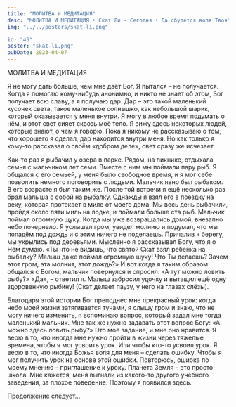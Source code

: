 ```yaml
---
title: "МОЛИТВА И МЕДИТАЦИЯ"
desc: "МОЛИТВА И МЕДИТАЦИЯ • Скат Ли - Сегодня • Да сбудется воля Твоя"
img: "../../posters/skat-li.png"

id: "45"
poster: "skat-li.png"
pubDate: 2023-04-07
---
```




МОЛИТВА И МЕДИТАЦИЯ

Я не могу дать больше, чем мне даёт Бог. Я пытался – не получается. Когда я помогаю кому-нибудь анонимно, и никто не знает об этом, Бог получает всю славу, а я получаю дар. Дар – это такой маленький кусочек света, такое маленькое солнышко, как небольшой шарик, который оказывается у меня внутри. Я могу в любое время подумать о нём, и этот свет сияет сквозь моё тело. Я вижу здесь некоторых людей, которые знают, о чем я говорю. Пока я никому не рассказываю о том, что хорошего я сделал, дар находится внутри меня. Но как только я кому-то рассказал о своём «добром деле», свет сразу же исчезает.

Как-то раз я рыбачил у озера в парке. Рядом, на пикнике, отдыхала семья с мальчиком лет семи. Вместе с ним мы поймали пару рыб. Я общался с его семьей, у меня было свободное время, и я мог себе позволить немного поговорить с людьми. Мальчик явно был рыбаком. В его возрасте я был таким же. После той встречи я ещё несколько раз брал малыша с собой на рыбалку. Однажды я взял его в поездку на реку, которая протекает в миле от моего дома. Мы весь день рыбачили, пройдя около пяти миль на лодке, и поймали больше ста рыб. Мальчик поймал огромную щуку. Когда мы уже возвращались домой, внезапно небо почернело. Я услышал гром, увидел молнию и подумал, что мы попадём под дождь и с этим ничего не поделаешь. Причалив к берегу, мы укрылись под деревьями. Мысленно я рассказывал Богу, что я о Нём думаю. «Ты что не видишь, что святой Скат взял ребенка на рыбалку? Малыш даже поймал огромную шуку! Что Ты делаешь? Зачем этот гром, эта молния, этот дождь?» И вот когда я таким образом общался с Богом, мальчик повернулся и спросил: «А тут можно ловить рыбу?» «Да», – ответил я. Малыш забросил удочку и вытащил ещё одну здоровенную рыбину! (Скат делает паузу, у него на глазах слёзы).

Благодаря этой истории Бог преподнес мне прекрасный урок: когда небо моей жизни затягивается тучами, я слышу гром и знаю, что не могу ничего изменить, я вспоминаю вопрос, который задал мне тогда маленький мальчик. Мне так же нужно задавать этот вопрос Богу: «А можно здесь ловить рыбу?» Это моё задание, и мне оно нравится. Я верю в то, что иногда мне нужно пройти в жизни через тяжелые времена, чтобы я мог усвоить урок. Или чтобы кто-то усвоил урок. Я верю в то, что иногда Божья воля для меня – сделать ошибку. Чтобы я мог получить урок на основе этой ошибки. Повторюсь, ошибка по моему мнению – приглашение к уроку. Планета Земля – это просто школа. Мне кажется, меня выгнали из какого-то другого учебного заведения, за плохое поведение. Поэтому я появился здесь.

Продолжение следует…




